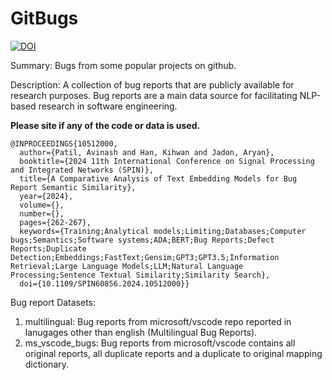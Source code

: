 # GitBugs
[![DOI](https://zenodo.org/badge/678604821.svg)](https://zenodo.org/badge/latestdoi/678604821)

Summary: Bugs from some popular projects on github.

Description: A collection of bug reports that are publicly available for research purposes. Bug reports are a main data source for facilitating NLP-based research in software engineering.

**Please site if any of the code or data is used.**

```
@INPROCEEDINGS{10512000,
  author={Patil, Avinash and Han, Kihwan and Jadon, Aryan},
  booktitle={2024 11th International Conference on Signal Processing and Integrated Networks (SPIN)}, 
  title={A Comparative Analysis of Text Embedding Models for Bug Report Semantic Similarity}, 
  year={2024},
  volume={},
  number={},
  pages={262-267},
  keywords={Training;Analytical models;Limiting;Databases;Computer bugs;Semantics;Software systems;ADA;BERT;Bug Reports;Defect Reports;Duplicate Detection;Embeddings;FastText;Gensim;GPT3;GPT3.5;Information Retrieval;Large Language Models;LLM;Natural Language Processing;Sentence Textual Similarity;Similarity Search},
  doi={10.1109/SPIN60856.2024.10512000}}
```

Bug report Datasets:
1) multilingual:  Bug reports from microsoft/vscode repo reported in lanugages other than english (Multilingual Bug Reports).
2) ms_vscode_bugs: Bug reports from microsoft/vscode contains all original reports, all duplicate reports and a duplicate to original mapping dictionary.
